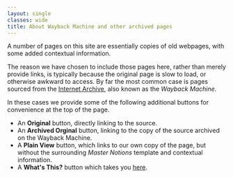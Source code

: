 ```yaml
---
layout: single
classes: wide
title: About Wayback Machine and other archived pages
---
```


A number of pages on this site are essentially copies of old webpages, with some added contextual information. 

The reason we have chosen to include those pages here, rather than merely provide links, is typically because the original page is slow to load, or otherwise awkward to access. By far the most common case is pages sourced from the [Internet Archive](https://web.archive.org), also known as the *Wayback Machine*.

In these cases we provide some of the following additional buttons for convenience at the top of the page.
- An **Original** button, directly linking to the source.
- An **Archived Orginal** button, linking to the copy of the source archived on the Wayback Machine.
- A **Plain View** button, which links to our own copy of the page, but without the surrounding _Master Notions_ template and contextual information.
- A **What's This?** button which takes you <a href="/AboutArchives.html" onclick="alert('Are you expecting that to take you anywhere new?')">here</a>.
